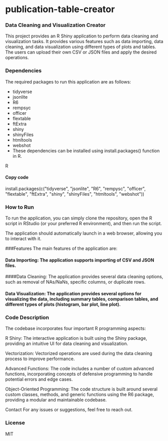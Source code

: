 # publication-table-creator

### Data Cleaning and Visualization Creator
This project provides an R Shiny application to perform data cleaning and visualization tasks. It provides various features such as data importing, data cleaning, and data visualization using different types of plots and tables. The users can upload their own CSV or JSON files and apply the desired operations.

### Dependencies
The required packages to run this application are as follows:

- tidyverse
- jsonlite
- R6
- rempsyc
- officer
- flextable
- ftExtra
- shiny
- shinyFiles
- htmltools
- webshot
- These dependencies can be installed using install.packages() function in R.

R
#### Copy code
install.packages(c("tidyverse", "jsonlite", "R6", "rempysc", "officer", "flextable", "ftExtra", "shiny", "shinyFiles", "htmltools", "webshot"))
### How to Run
To run the application, you can simply clone the repository, open the R script in RStudio (or your preferred R environment), and then run the script.

The application should automatically launch in a web browser, allowing you to interact with it.

###Features
The main features of the application are:

#### Data Importing: The application supports importing of CSV and JSON files.

####Data Cleaning: The application provides several data cleaning options, such as removal of NAs/NaNs, specific columns, or duplicate rows.

#### Data Visualization: The application provides several options for visualizing the data, including summary tables, comparison tables, and different types of plots (histogram, bar plot, line plot).

### Code Description
The codebase incorporates four important R programming aspects:

R Shiny: The interactive application is built using the Shiny package, providing an intuitive UI for data cleaning and visualization.

Vectorization: Vectorized operations are used during the data cleaning process to improve performance.

Advanced Functions: The code includes a number of custom advanced functions, incorporating concepts of defensive programming to handle potential errors and edge cases.

Object-Oriented Programming: The code structure is built around several custom classes, methods, and generic functions using the R6 package, providing a modular and maintainable codebase.

Contact
For any issues or suggestions, feel free to reach out.

### License
MIT
